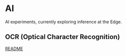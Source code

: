 # AI

AI experiments, currently exploring inference at the Edge.

## OCR (Optical Character Recognition)

[README](ocr/README.md)
